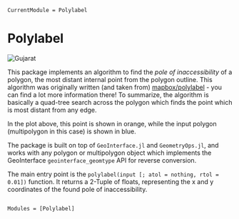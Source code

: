 ```@meta
CurrentModule = Polylabel
```

# Polylabel

![Gujarat](https://user-images.githubusercontent.com/32143268/214836992-7ff8b5d6-1a15-4655-a13d-bb12c04b4ce1.png)

This package implements an algorithm to find the _pole of inaccessibility_ of a polygon, the most distant internal point from the polygon outline.  This algorithm was originally written (and taken from) [mapbox/polylabel](https://github.com/mapbox/polylabel) - you can find a lot more information there!  To summarize, the algorithm is basically a quad-tree search across the polygon which finds the point which is most distant from any edge.  

In the plot above, this point is shown in orange, while the input polygon (multipolygon in this case) is shown in blue. 

The package is built on top of `GeoInterface.jl` and `GeometryOps.jl`, and works with any polygon or multipolygon object which implements the GeoInterface `geointerface_geomtype` API for reverse conversion.  

The main entry point is the `polylabel(input [; atol = nothing, rtol = 0.01])` function.  It returns a 2-Tuple of floats, representing the x and y coordinates of the found pole of inaccessibility.

```@index
```

```@autodocs
Modules = [Polylabel]
```
